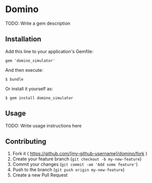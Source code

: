 # Domino

TODO: Write a gem description

## Installation

Add this line to your application's Gemfile:

    gem 'domino_simulator'

And then execute:

    $ bundle

Or install it yourself as:

    $ gem install domino_simulator

## Usage

TODO: Write usage instructions here

## Contributing

1. Fork it ( https://github.com/[my-github-username]/domino/fork )
2. Create your feature branch (`git checkout -b my-new-feature`)
3. Commit your changes (`git commit -am 'Add some feature'`)
4. Push to the branch (`git push origin my-new-feature`)
5. Create a new Pull Request
